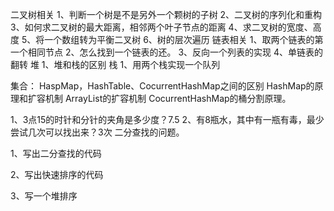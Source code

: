 二叉树相关
1、判断一个树是不是另外一个颗树的子树
2、二叉树的序列化和重构
3、如何求二叉树的最大距离，相邻两个叶子节点的距离
4、求二叉树的宽度、高度
5、将一个数组转为平衡二叉树
6、树的层次遍历
链表相关
1、取两个链表的第一个相同节点
2、怎么找到一个链表的还。
3、反向一个列表的实现
4、单链表的翻转
堆
1、堆和栈的区别
栈
1、用两个栈实现一个队列

集合：
HaspMap，HashTable、CocurrentHashMap之间的区别
HashMap的原理和扩容机制
ArrayList的扩容机制
CocurrentHashMap的桶分割原理。


1、3点15的时针和分针的夹角是多少度？7.5
2、有8瓶水，其中有一瓶有毒，最少尝试几次可以找出来？3次 二分查找的问题。


1、写出二分查找的代码

2、写出快速排序的代码

3、写一个堆排序


